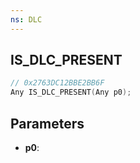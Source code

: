 ```yaml
---
ns: DLC
---
```

## IS_DLC_PRESENT

```c
// 0x2763DC12BBE2BB6F
Any IS_DLC_PRESENT(Any p0);
```

## Parameters
* **p0**:

